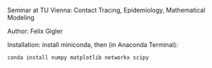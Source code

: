 Seminar at TU Vienna: Contact Tracing, Epidemiology, Mathematical Modeling

Author: Felix Gigler



Installation:
	install miniconda, then (in Anaconda Terminal):

	conda install numpy matplotlib networkx scipy